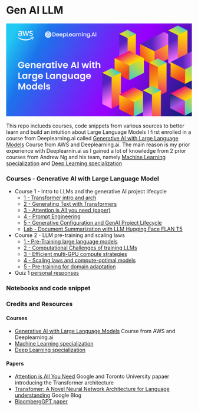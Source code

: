 # Gen AI LLM

![generative-ai-with-llms-1](images/generative-ai-with-llms-1.png)

This repo inclueds courses, code snippets from various sources to better learn and build an intuition about Large Language Models
I first enrolled in a course from Deeplearning.ai called [Generative AI with Large Language Models](https://www.coursera.org/learn/generative-ai-with-llms) Course from AWS and Deeplearning.ai.
The main reason is my prior experience with Deeplearnin.ai as I gained a lot of knowledge from 2 prior courses from Andrew Ng and his team, namely [Machine Learning specialization](https://www.deeplearning.ai/courses/machine-learning-specialization/) and [Deep Learning specialization](https://www.deeplearning.ai/courses/deep-learning-specialization/)

### Courses - Generative AI with Large Language Model
 - Course 1 - Intro to LLMs and the generative AI project lifecycle
   - [1 - Transformer intro and arch](genai-with-llm-course/course1/1_transformer_intro_arch.md)
   - [2 - Generating Text with Transformers](genai-with-llm-course/course1/2_text_generation_transformer.md)
   - [3 - Attention is All you need (paper)](genai-with-llm-course/course1/3_attention_is_all_you_need.md)
   - [4 - Prompt Engineering](genai-with-llm-course/course1/4_prompt_engineering.md)
   - [5 - Generative Configuration and GenAI Project Lifecycle](genai-with-llm-course/course1/5_generative_configuration.md)
   - [Lab - Document Summarization with LLM Hugging Face FLAN T5](genai-with-llm-course/course1/lab_dialog_summarization.md)
 - Course 2 - LLM pre-training and scaling laws
   - [1 - Pre-Training large language models](genai-with-llm-course/course2/1_pre-training_llm.md)
   - [2 - Computational Challenges of training LLMs](genai-with-llm-course/course2/2_computational_challenges_training_llm.md)
   - [3 - Efficient multi-GPU compute strategies](genai-with-llm-course/course2/3_multi_gpu_strategies.md)
   - [4 - Scaling laws and compute-optimal models](genai-with-llm-course/course2/4_scaling_laws_compute.md)
   - [5 - Pre-training for domain adaptation](genai-with-llm-course/course2/5_pre-training_model_adaptation.md)
 - Quiz 1 [personal responses](genai-with-llm-course/quiz1/quiz1.md)





### Notebooks and code snippet

### Credits and Resources
#### Courses
 - [Generative AI with Large Language Models](https://www.coursera.org/learn/generative-ai-with-llms) Course from AWS and Deeplearning.ai
 - [Machine Learning specialization](https://www.deeplearning.ai/courses/machine-learning-specialization/)
 - [Deep Learning specialization](https://www.deeplearning.ai/courses/deep-learning-specialization/)

#### Papers
 - [Attention is All You Need](https://arxiv.org/abs/1706.03762) Google and Toronto University papaer introducing the Transformer architecture
 - [Transfomer: A Novel Neural Network Architecture for Language understanding](https://blog.research.google/2017/08/transformer-novel-neural-network.html) Google Blog
 - [BloombergGPT paper](https://arxiv.org/abs/2303.17564)
